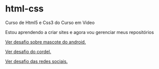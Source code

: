 # html-css
 Curso de Html5 e Css3 do Curso em Video

Estou aprendendo a criar sites e agora vou gerenciar meus repositórios

<a href="https://victorhugo71.github.io/html-css/desafios/desafio10_1/android.html" target="_blank">Ver desafio sobre mascote do android.</a>

<a href="https://victorhugo71.github.io/projeto-cordel/" target="_blank">Ver desafio do cordel.</a>

<a href="https://victorhugo71.github.io/projeto-social/" target="_blank">Ver desafio das redes sociais.</a>